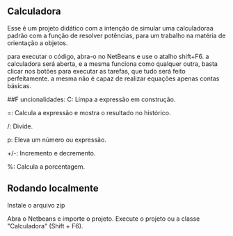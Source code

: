 ## Calculadora
Esse é um projeto didático com a intenção de simular uma calculadoraa padrão com a função de resolver potências, para um trabalho na matéria de orientação a objetos.

para executar o código, abra-o no NetBeans e use o atalho shift+F6. a calculadora será aberta, e a mesma funciona como qualquer outra, basta clicar nos botões para executar as tarefas, que tudo será feito perfeitamente. a mesma não é capaz de realizar equações apenas contas básicas.

##F uncionalidades:
C: Limpa a expressão em construção.

=: Calcula a expressão e mostra o resultado no histórico.

/: Divide.

p: Eleva um número ou expressão.

+/-: Incremento e decremento.

%: Calcula a porcentagem.

## Rodando localmente
Instale o arquivo zip

Abra o Netbeans e importe o projeto. Execute o projeto ou a classe "Calculadora" (Shift + F6).
